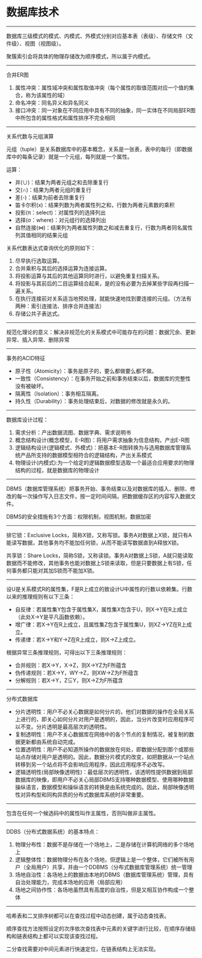 # 数据库技术

---
数据库三级模式的模式、内模式、外模式分别对应基本表（表级）、存储文件（文件级）、视图（视图级）。

聚簇索引会将具体的物理存储改为顺序模式，所以属于内模式。

---
合并ER图

1. 属性冲突：属性域冲突和属性取值冲突（每个属性的取值范围对应一个值的集合，称为该属性的域）
2. 命名冲突：同名异义和异名同义
3. 接口冲突：同一对象在不同应用中具有不同的抽象，同一实体在不同局部ER图中所包含的属性格式和属性排序不完全相同

---
关系代数与元组演算

元组（tuple）是关系数据库中的基本概念，关系是一张表，表中的每行（即数据库中的每条记录）就是一个元组，每列就是一个属性。

运算：

- 并(∪)：结果为两者元组之和去除重复行
- 交(∩)：结果为两者元组的重复行
- 差(-)：结果为前者去除重复行
- 笛卡尔积(x)：结果列数为两者属性列之和，行数为两者元素数的乘积
- 投影(π：select)：对属性列的选择列出
- 选择(σ：where)：对元组行的选择列出
- 自然连接(⋈)：结果列为两者属性列数之和减去重复行，行数为两者同名属性列其值相同的结果元组

关系代数表达式查询优化的原则如下：

1. 尽早执行选取运算。
2. 合并乘积与其后的选择运算为连接运算。
3. 将投影运算与其后的其他运算同时进行，以避免重复扫描关系。
4. 将投影与其前后的二目运算结合起来，是的没有必要为去掉某些字段再扫描一遍关系。
5. 在执行连接前对关系适当地预处理，就能快速地找到要连接的元组。（方法有两种：索引连接法、排序合并连接法）
6. 存储公共子表达式。

---
规范化理论的意义：解决非规范化的关系模式中可能存在的问题：数据冗余、更新异常、插入异常、删除异常

---
事务的ACID特征

- 原子性（Atomicity）：事务是原子的，要么都做要么都不做。
- 一致性（Consistency）：在事务开始之前和事务结束以后，数据库的完整性没有被破坏。
- 隔离性（Isolation）：事务相互隔离。
- 持久性（Durability）：事务处理结束后，对数据的修改就是永久的。

---
数据库设计过程：

1. 需求分析：产出数据流图、数据字典、需求说明书
2. 概念结构设计(概念模型，E-R图)：将用户需求抽象为信息结构，产出E-R图
3. 逻辑结构设计(逻辑模式、外模式)：把基本E-R图转换为与选用数据库管理系统产品所支持的数据模型相符合的逻辑结构，产出关系模式
4. 物理设计(内模式):为一个给定的逻辑数据模型选取一个最适合应用要求的物理结构的过程，就是数据库的物理设计

---
DBMS（数据库管理系统）把事务开始、事务结束以及对数据库的插入、删除、修改的每一次操作写入日志文件，按一定时间间隔，把数据缓存区的内容写入数据文件。

DBMS的安全措施有3个方面：权限机制，视图机制，数据加密

---
排它锁：Exclusive Locks，简称X锁，又称写锁。事务A对数据上X锁，就只有A能读写数据，其他事务均不能加任何锁，从而不能读写数据直到A释放X锁。

共享锁：Share Locks，简称S锁，又称读锁。事务A对数据上S锁，A就只能读取数据而不能修改，其他事务也能对数据上S锁来读取，但是只要数据上有S锁，任何事务都只能对其加S锁而不能加X锁。

---
设U是关系模式R的属性集，F是R上成立的致设计U中属性的行数以依赖集。行数以来的推理规则有以下三条：

- 自反律：若属性集Y包含于属性集X，属性集X包含于U，则X→Y在R上成立（此处X→Y是平凡函数依赖）。
- 增广律：若X→Y在R上成立，且属性集Z包含于属性集U，则XZ→YZ在R上成立。
- 传递律：若X→Y和Y→Z在R上成立，则X→Z上成立。

根据异常三条推理规则，可得出以下三条推理规则：

- 合并规则：若X→Y，X→Z，则X→YZ为F所蕴含
- 伪传递规则：若X→Y，WY→Z，则XW→Z为F所蕴含
- 分解规则：若X→Y，Z⊆Y，则X→Z为F所蕴含

---
分布式数据库

- 分片透明性：用户不必关心数据是如何分片的，他们对数据的操作在全局关系上进行的，即关心如何分片对用户是透明的，因此，当分片改变时应用程序可以不变。分片透明是最高层次的透明性。
- 复制透明性：用户不关心数据库在网络中的各个节点的复制情况，被复制的数据更新都由系统自动完成。
- 位置透明性：用户不必知道所操作的数据放在何处，即数据分配到那个或那些站点存储对用户是透明的。因此，数据分片模式的改变，如把数据从一个站点转移到另一个站点将不会影响应用程序，因此应用程序不必改写。
- 逻辑透明性(局部映像透明性)：最低层次的透明性，该透明性提供数据到局部数据库的映像，即用户不必关心局部DBMS支持哪种数据模型、使用哪种数据操纵语言，数据模型和操纵语言的转换是由系统完成的。因此，局部映像透明性对异构型和同构异质的分布式数据库系统时非常重要。

---
包含在任何一个候选码中的属性叫作主属性，否则叫做非主属性。

---
DDBS（分布式数据系统）的基本特点：

1. 物理分布性：数据不是存储在一个场地上，二是存储在计算机网络的多个场地上
2. 逻辑整体性：数据物理分布在各个场地，但逻辑上是一个整体，它们被所有用户（全局用户）共享，并由一个DDBMS（分布式数据库管理系统）统一管理
3. 场地自治性：各场地上的数据由本地的DBMS（数据库管理系统）管理，具有自治处理能力，完成本场地的应用（局部应用）
4. 场地之间协作性：各场地虽然具有高度的自治性，但是又相互协作构成一个整体

---
哈希表和二叉排序树都可以在查找过程中动态创建，属于动态查找表。

顺序查找方法按照设定的次序依次查找表中元素的关键字进行比较，在顺序存储结构和链表结构上都可以实现该查找过程。

二分查找需要对中间元素进行快速定位，在链表结构上无法实现。